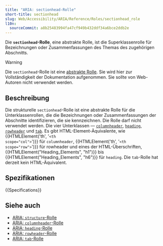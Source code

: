 ```yaml
---
title: "ARIA: sectionhead-Rolle"
short-title: sectionhead
slug: Web/Accessibility/ARIA/Reference/Roles/sectionhead_role
l10n:
  sourceCommit: a8b25483994fa47cf949b432ddf34a6bce2ddb2e
---
```


Die **`sectionhead`-Rolle**, eine abstrakte Rolle, ist die Superklassenrolle für Bezeichnungen oder Zusammenfassungen des Themas des zugehörigen Abschnitts.

> [!WARNING]
> Die `sectionhead`-Rolle ist eine [abstrakte Rolle](/de/docs/Web/Accessibility/ARIA/Reference/Roles#6._abstract_roles). Sie wird hier zur Vollständigkeit der Dokumentation aufgenommen. Sie sollte von Web-Autoren nicht verwendet werden.

## Beschreibung

Die strukturelle `sectionhead`-Rolle ist eine abstrakte Rolle für die Unterklassenrollen, die die Bezeichnungen oder Zusammenfassungen der Abschnitte identifizieren, die sie kennzeichnen. Die Rolle darf nicht verwendet werden. Die vier Unterklassen — [`columnheader`](/de/docs/Web/Accessibility/ARIA/Reference/Roles/columnheader_role), [`heading`](/de/docs/Web/Accessibility/ARIA/Reference/Roles/heading_role), [`rowheader`](/de/docs/Web/Accessibility/ARIA/Reference/Roles/rowheader_role) und [`tab`](/de/docs/Web/Accessibility/ARIA/Reference/Roles/tab_role). Es gibt HTML-Element-Äquivalente, wie {{HTMLElement('th', '<code>&lt;th scope="col"&gt;</code>')}} für `columnheader`, {{HTMLElement('th', '<code>&lt;th scope="row"&gt;</code>')}} für rowheader und eines der HTML-Überschriften, {{HTMLElement("Heading_Elements", "h1")}} bis {{HTMLElement("Heading_Elements", "h6")}} für `heading`. Die `tab`-Rolle hat derzeit kein HTML-Äquivalent.

## Spezifikationen

{{Specifications}}

## Siehe auch

- [ARIA: `structure`-Rolle](/de/docs/Web/Accessibility/ARIA/Reference/Roles/structure_role)
- [ARIA: `columnheader`-Rolle](/de/docs/Web/Accessibility/ARIA/Reference/Roles/columnheader_role)
- [ARIA: `heading`-Rolle](/de/docs/Web/Accessibility/ARIA/Reference/Roles/heading_role)
- [ARIA: `rowheader`-Rolle](/de/docs/Web/Accessibility/ARIA/Reference/Roles/rowheader_role)
- [ARIA: `tab`-Rolle](/de/docs/Web/Accessibility/ARIA/Reference/Roles/tab_role)

